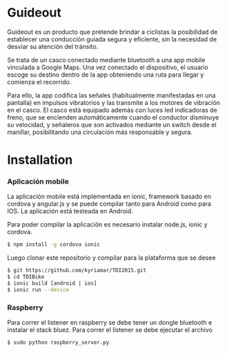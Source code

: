 # Guideout
Guideout es un producto que pretende brindar a ciclistas la posibilidad de establecer una conducción guiada segura y eficiente, sin la necesidad de desviar su atención del tránsito. 

Se trata de un casco conectado mediante bluetooth a una app mobile vinculada a Google Maps. Una vez conectado el dispositivo, el usuario escoge su destino dentro de la app obteniendo una ruta para llegar y comienza el recorrido.  

Para ello, la app codifica las señales (habitualmente manifestadas en una pantalla) en impulsos vibratorios y las transmite a los motores de vibración en el casco. El casco está equipado además con luces led indicadoras de freno, que se encienden automáticamente cuando el conductor disminuye su velocidad, y señaleros que son activados mediante un switch desde el manillar, posibilitando una circulación más responsable y segura.


# Installation

### Aplicación mobile
La aplicación mobile está implementada en ionic, framework basado en cordova y angular.js y se puede compilar tanto para Android como para IOS. La aplicación está testeada en Android.

Para poder compilar la aplicación es necesario instalar node.js, ionic y cordova.

```sh
$ npm install -g cordova ionic
```
Luego clonar este repositorio y compilar para la plataforma que se desee
```sh
$ git https://github.com/kyriamar/TDI2015.git
$ cd TDIBike
$ ionic build [android | ios]
$ ionic run --device
```

### Raspberry

Para correr el listener en raspberry se debe tener un dongle bluetooth e instalar el stack bluez.
Para correr el listener se debe ejecutar el archivo
```sh
$ sudo python raspberry_server.py
```